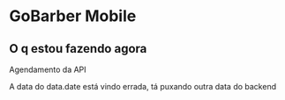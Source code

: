 # GoBarber Mobile

## O q estou fazendo agora

Agendamento da API


A data do data.date está vindo errada, tá puxando outra data do backend
